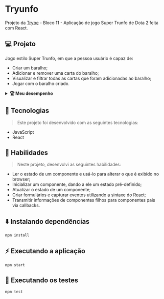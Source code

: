 # Tryunfo
Projeto da [Trybe](https://www.betrybe.com/) - Bloco 11 - Aplicação de jogo Super Trunfo de Dota 2 feita com React.

## 💻 Projeto

Jogo estilo Super Trunfo, em que a pessoa usuário é capaz de:

- Criar um baralho;
- Adicionar e remover uma carta do baralho;
- Visualizar e filtrar todas as cartas que foram adicionadas ao baralho;
- Jogar com o baralho criado. 

<details>
  <summary><strong>🏆 Meu desempenho</strong></summary><br />

  <img src="project-info/tryunfo.png"/>
</details>

## 🚀 Tecnologias
> Este projeto foi desenvolvido com as seguintes tecnologias:
- JavaScript
- React

## 📌 Habilidades

> Neste projeto, desenvolvi as seguintes habilidades:
- Ler o estado de um componente e usá-lo para alterar o que é exibido no browser;
- Inicializar um componente, dando a ele um estado pré-definido;
- Atualizar o estado de um componente;
- Criar formulários e capturar eventos utilizando a sintaxe do React;
- Transmitir informações de componentes filhos para componentes pais via callbacks.

## ⬇️ Instalando dependências

```bash
npm install
``` 

## ⚡ Executando a aplicação

```bash
npm start
``` 

## 🧪 Executando os testes

```bash
npm test
```
</div>
